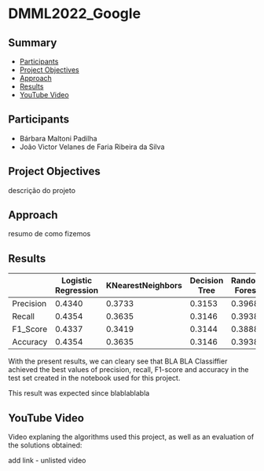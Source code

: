 # DMML2022_Google

## Summary
* [Participants](https://github.com/Barbara-Padilha/DMML2022_Google/edit/main/README.md#participants)
* [Project Objectives](https://github.com/Barbara-Padilha/DMML2022_Google/edit/main/README.md#project-objectives)
* [Approach](https://github.com/Barbara-Padilha/DMML2022_Google/edit/main/README.md#approach)
* [Results](https://github.com/Barbara-Padilha/DMML2022_Google/edit/main/README.md#results)
* [YouTube Video](https://github.com/Barbara-Padilha/DMML2022_Google/edit/main/README.md#youtube-video)

## Participants
 * Bárbara Maltoni Padilha
 * João Victor Velanes de Faria Ribeira da Silva
 
## Project Objectives
descrição do projeto

## Approach
resumo de como fizemos

## Results
|  | Logistic Regression | KNearestNeighbors | Decision Tree | Random Forest | Neural Networks |
| ------------- | ------------- | ------------- |------------- |------------- |------------- |
| Precision | 0.4340 | 0.3733	 | 0.3153 | 0.3968	 | 0 |
| Recall  | 0.4354 | 0.3635	 | 0.3146 | 0.3938	| 0 |
| F1_Score  | 0.4337 | 0.3419 | 0.3144	 | 0.3888	| 0 |
| Accuracy  | 0.4354 | 0.3635	 | 0.3146	 | 0.3938 | 0 |

With the present results, we can cleary see that BLA BLA Classiffier achieved the best values of precision, recall, F1-score and accuracy in the test set created in the notebook used for this project.

This result was expected since blablablabla

## YouTube Video
Video explaning the algorithms used this project, as well as an evaluation of the solutions obtained:

add link - unlisted video
